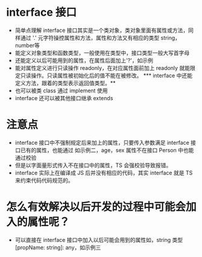 # interface 接口
* 简单点理解 interface 接口其实是一个类对象，类对象里面有属性或方法，同样通过 '.' 元字符操控属性和方法，属性和方法又有相应的类型 string，number等
* 能定义对象类型和函数类型，一般使用在类型中，接口类型一般大写首字母
* 还能定义以后可能用到的属性，在属性后面加上'?'，如示例
* 能对属性定义进行只读操作 readonly，在对应属性面前加上 readonly 就能限定只读操作。只读属性被初始化后的值不能在被修改。
*** interface 中还能定义方法，跟着的类型表示返回值类型。**
* 也可以被类 class 通过 implement 使用
* interface 还可以被其他接口继承 extends

# 注意点
* interface 接口中不强制规定后来加上的属性，只要传入参数满足 interface 接口已有的属性，也能通过 如示例二，age，sex 属性不在接口 Person 中也能通过校验
* 但是以字面量形式传入不在接口中的属性，TS 会强校验导致报错。
* interface 实际上在编译成 JS 后并没有相应的代码，其实 interface 就是 TS 来约束代码代码规范的。

# 怎么有效解决以后开发的过程中可能会加入的属性呢？
* 可以直接在 interface 接口中加入以后可能会用到的属性如，string 类型 [propName: string]: any，如示例三
